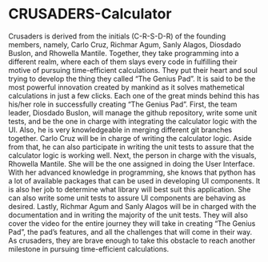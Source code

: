 # CRUSADERS-Calculator
Crusaders is derived from the initials (C-R-S-D-R) of the founding members, namely, Carlo Cruz, Richmar Agum, Sanly Alagos, Diosdado Buslon, and Rhowella Mantile. Together, they take programming into a different realm, where each of them slays every code in fulfilling their motive of pursuing time-efficient calculations. They put their heart and soul trying to develop the thing they called “The Genius Pad”. It is said to be the most powerful innovation created by mankind as it solves mathemetical calculations in just a few clicks. Each one of the great minds behind this has his/her role in successfully creating “The Genius Pad”.  First, the team leader, Diosdado Buslon, will manage the github repository, write some unit tests, and be the one in charge with integrating the calculator logic with the UI. Also, he is very knowledgeable in merging different git branches together. Carlo Cruz  will be in charge of writing the calculator logic.  Aside from that, he can also participate in writing the unit tests to assure that the calculator logic is working well. Next, the person in charge with the visuals, Rhowella Mantile. She will be the one assigned in doing the User Interface. With her advanced knowledge in programming, she knows that python  has a lot of available packages that can be used in developing UI components. It is also her job to determine what library will best suit this application. She can also write some unit tests to assure UI components are behaving as desired. Lastly, Richmar Agum and Sanly Alagos will be in charged with the documentation and in writing the majority of the unit tests. They will also cover the video for the entire journey they will take in creating “The Genius Pad”, the pad’s features, and all the challenges that will come in their way. As crusaders, they are brave enough to take this obstacle to reach another milestone in pursuing time-efficient calculations.
